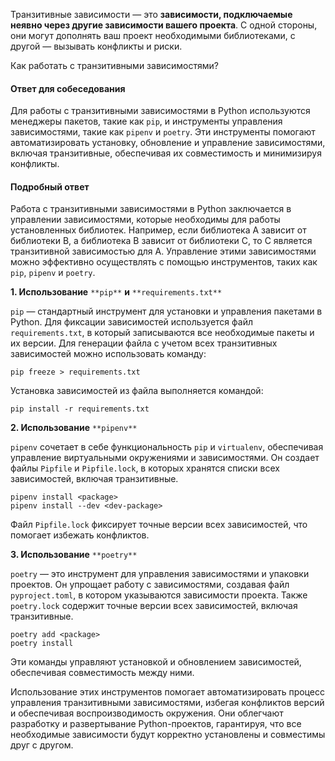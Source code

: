 
Транзитивные зависимости — это **зависимости, подключаемые неявно через другие зависимости вашего проекта**. С одной стороны, они могут дополнять ваш проект необходимыми библиотеками, с другой — вызывать конфликты и риски.

Как работать с транзитивными зависимостями?

#### Ответ для собеседования

Для работы с транзитивными зависимостями в Python используются менеджеры пакетов, такие как `pip`, и инструменты управления зависимостями, такие как `pipenv` и `poetry`. Эти инструменты помогают автоматизировать установку, обновление и управление зависимостями, включая транзитивные, обеспечивая их совместимость и минимизируя конфликты.

#### Подробный ответ

Работа с транзитивными зависимостями в Python заключается в управлении зависимостями, которые необходимы для работы установленных библиотек. Например, если библиотека A зависит от библиотеки B, а библиотека B зависит от библиотеки C, то C является транзитивной зависимостью для A. Управление этими зависимостями можно эффективно осуществлять с помощью инструментов, таких как `pip`, `pipenv` и `poetry`.

**1. Использование** `**pip**` **и** `**requirements.txt**`

`pip` — стандартный инструмент для установки и управления пакетами в Python. Для фиксации зависимостей используется файл `requirements.txt`, в который записываются все необходимые пакеты и их версии. Для генерации файла с учетом всех транзитивных зависимостей можно использовать команду:

```
pip freeze > requirements.txt
```

Установка зависимостей из файла выполняется командой:

```
pip install -r requirements.txt
```

**2. Использование** `**pipenv**`

`pipenv` сочетает в себе функциональность `pip` и `virtualenv`, обеспечивая управление виртуальными окружениями и зависимостями. Он создает файлы `Pipfile` и `Pipfile.lock`, в которых хранятся списки всех зависимостей, включая транзитивные.

```
pipenv install <package>
pipenv install --dev <dev-package>
```

Файл `Pipfile.lock` фиксирует точные версии всех зависимостей, что помогает избежать конфликтов.

**3. Использование** `**poetry**`

`poetry` — это инструмент для управления зависимостями и упаковки проектов. Он упрощает работу с зависимостями, создавая файл `pyproject.toml`, в котором указываются зависимости проекта. Также `poetry.lock` содержит точные версии всех зависимостей, включая транзитивные.

```
poetry add <package>
poetry install
```

Эти команды управляют установкой и обновлением зависимостей, обеспечивая совместимость между ними.

Использование этих инструментов помогает автоматизировать процесс управления транзитивными зависимостями, избегая конфликтов версий и обеспечивая воспроизводимость окружения. Они облегчают разработку и развертывание Python-проектов, гарантируя, что все необходимые зависимости будут корректно установлены и совместимы друг с другом.